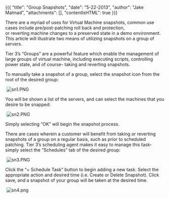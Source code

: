 {{{
  "title": "Group Snapshots",
  "date": "5-22-2013",
  "author": "Jake Malmad",
  "attachments": [],
  "contentIsHTML": true
}}}

<p>There are a myriad of uses for Virtual Machine snapshots, common use cases include&nbsp;pre/post-patching roll back and protection, or&nbsp;reverting&nbsp;machine changes&nbsp;to a preserved state in a demo environment. This article will illustrate two
  means of utilizing snapshots on a group of servers.</p>
<p>Tier 3’s “Groups” are a powerful feature which enable the management of large groups of virtual machine, including executing scripts, controlling power state, and of course- taking and reverting snapshots.</p>
<p>To manually take a snapshot of a group, select the snapshot icon from the root of the desired group:</p>
<p>&nbsp;<img src="https://t3n.zendesk.com/attachments/token/jvxwaaoc2nubpyc/?name=sn1.PNG" alt="sn1.PNG" />
</p>
<p>You will be shown a list of the servers, and can select the machines that you desire to be snapped:</p>
<p>&nbsp;<img src="https://t3n.zendesk.com/attachments/token/dsu1inegz3gxsrb/?name=sn2.PNG" alt="sn2.PNG" />
</p>
<p>Simply selecting “OK” will begin the snapshot process.</p>
<p>There are cases wherein a customer will benefit from taking or reverting snapshots of a group on a regular basis, such as prior to scheduled patching. Tier 3’s scheduling agent makes it easy to manage this task- simply select the “Schedules” tab of the
  desired group:</p>
<p>&nbsp;<img src="https://t3n.zendesk.com/attachments/token/xyp6gbvtjfmabtm/?name=sn3.PNG" alt="sn3.PNG" />
</p>
<p>Click the “+ Schedule Task” button to begin adding a new task. Select the appropriate action and desired time (i.e. Create or Delete Snapshot). Click save, and a snapshot of your group will be taken at the desired time.</p>
<p>&nbsp;<img src="https://t3n.zendesk.com/attachments/token/pjk0gvin9hbc0ka/?name=sn4.png" alt="sn4.png" />
</p>





